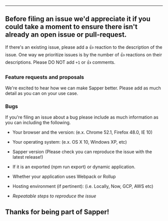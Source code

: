 ------
Before filing an issue we'd appreciate it if you could take a moment to ensure
there isn't already an open issue or pull-request.
-----

If there's an existing issue, please add a :+1: reaction to the description of
the issue. One way we prioritize issues is by the number of :+1: reactions on
their descriptions. Please DO NOT add `+1` or :+1: comments.

### Feature requests and proposals
We're excited to hear how we can make Sapper better. Please add as much detail
as you can on your use case.

### Bugs
If you're filing an issue about a bug please include as much information
as you can including the following.

- Your browser and the version: (e.x. Chrome 52.1, Firefox 48.0, IE 10)
- Your operating system: (e.x. OS X 10, Windows XP, etc)
- Sapper version (Please check you can reproduce the issue with the latest release!)
- If it is an exported (npm run export) or dynamic application.
- Whether your application uses Webpack or Rollup
- Hosting environment (if pertinent): (i.e. Locally, Now, GCP, AWS etc)

- *Repeatable steps to reproduce the issue*

Thanks for being part of Sapper!
-------
